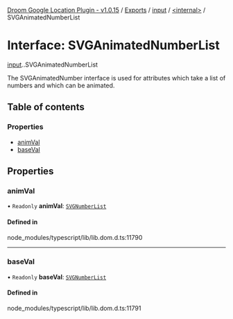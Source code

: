 [Droom Google Location Plugin - v1.0.15](../README.md) / [Exports](../modules.md) / [input](../modules/input.md) / [<internal\>](../modules/input._internal_.md) / SVGAnimatedNumberList

# Interface: SVGAnimatedNumberList

[input](../modules/input.md).[<internal>](../modules/input._internal_.md).SVGAnimatedNumberList

The SVGAnimatedNumber interface is used for attributes which take a list of numbers and which can be animated.

## Table of contents

### Properties

- [animVal](input._internal_.SVGAnimatedNumberList.md#animval)
- [baseVal](input._internal_.SVGAnimatedNumberList.md#baseval)

## Properties

### animVal

• `Readonly` **animVal**: [`SVGNumberList`](../modules/input._internal_.md#svgnumberlist)

#### Defined in

node_modules/typescript/lib/lib.dom.d.ts:11790

___

### baseVal

• `Readonly` **baseVal**: [`SVGNumberList`](../modules/input._internal_.md#svgnumberlist)

#### Defined in

node_modules/typescript/lib/lib.dom.d.ts:11791
